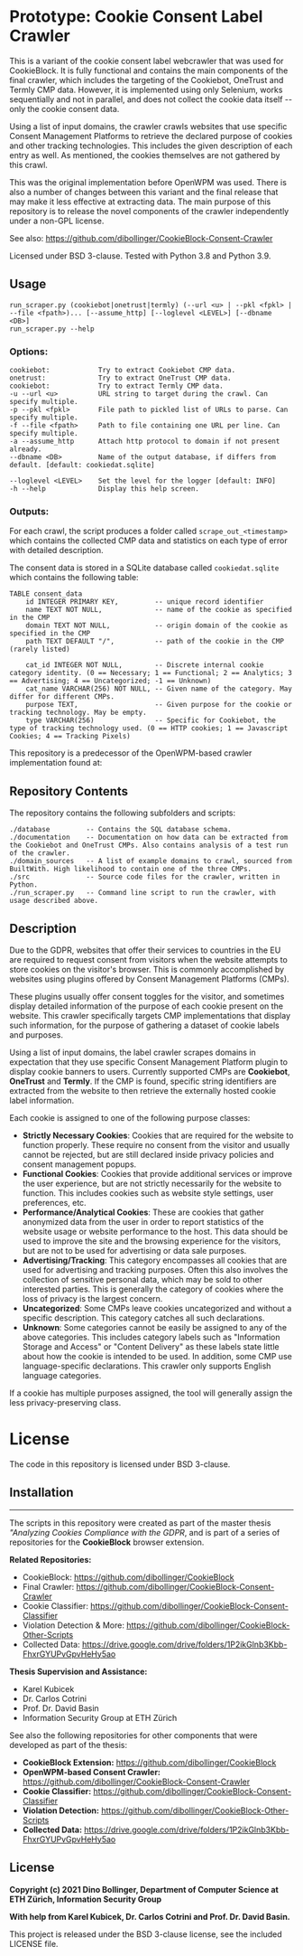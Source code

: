 # Prototype: Cookie Consent Label Crawler

This is a variant of the cookie consent label webcrawler that was used for CookieBlock. It is fully functional and contains the main components of the final crawler, which includes the targeting of the Cookiebot, OneTrust and Termly CMP data. However, it is implemented using only Selenium, works sequentially and not in parallel, and does not collect the cookie data itself -- only the cookie consent data.

Using a list of input domains, the crawler crawls websites that use specific Consent Management Platforms to 
retrieve the declared purpose of cookies and other tracking technologies. This includes the given description 
of each entry as well. As mentioned, the cookies themselves are not gathered by this crawl.

This was the original implementation before OpenWPM was used. There is also a number of changes between this variant and the final release that may make it less effective at extracting data. The main purpose of this repository is to release the novel components of the crawler independently under a non-GPL license. 

See also: https://github.com/dibollinger/CookieBlock-Consent-Crawler

Licensed under BSD 3-clause. Tested with Python 3.8 and Python 3.9.

## Usage
    run_scraper.py (cookiebot|onetrust|termly) (--url <u> | --pkl <fpkl> | --file <fpath>)... [--assume_http] [--loglevel <LEVEL>] [--dbname <DB>]
    run_scraper.py --help

### Options:
    cookiebot:            Try to extract Cookiebot CMP data.
    onetrust:             Try to extract OneTrust CMP data. 
    cookiebot:            Try to extract Termly CMP data.
    -u --url <u>          URL string to target during the crawl. Can specify multiple.
    -p --pkl <fpkl>       File path to pickled list of URLs to parse. Can specify multiple.
    -f --file <fpath>     Path to file containing one URL per line. Can specify multiple.
    -a --assume_http      Attach http protocol to domain if not present already.
    --dbname <DB>         Name of the output database, if differs from default. [default: cookiedat.sqlite]

    --loglevel <LEVEL>    Set the level for the logger [default: INFO]
    -h --help             Display this help screen.

### Outputs:

For each crawl, the script produces a folder called `scrape_out_<timestamp>` which contains 
the collected CMP data and statistics on each type of error with detailed description.

The consent data is stored in a SQLite database called `cookiedat.sqlite` which contains the
following table:

    TABLE consent_data
        id INTEGER PRIMARY KEY,         -- unique record identifier
        name TEXT NOT NULL,             -- name of the cookie as specified in the CMP
        domain TEXT NOT NULL,           -- origin domain of the cookie as specified in the CMP
        path TEXT DEFAULT "/",          -- path of the cookie in the CMP (rarely listed)

        cat_id INTEGER NOT NULL,        -- Discrete internal cookie category identity. (0 == Necessary; 1 == Functional; 2 == Analytics; 3 == Advertising; 4 == Uncategorized; -1 == Unknown)
        cat_name VARCHAR(256) NOT NULL, -- Given name of the category. May differ for different CMPs.
        purpose TEXT,                   -- Given purpose for the cookie or tracking technology. May be empty.
        type VARCHAR(256)               -- Specific for Cookiebot, the type of tracking technology used. (0 == HTTP cookies; 1 == Javascript Cookies; 4 == Tracking Pixels)

This repository is a predecessor of the OpenWPM-based crawler implementation found at:

## Repository Contents
The repository contains the following subfolders and scripts:

    ./database         -- Contains the SQL database schema.
    ./documentation    -- Documentation on how data can be extracted from the Cookiebot and OneTrust CMPs. Also contains analysis of a test run of the crawler.
    ./domain_sources   -- A list of example domains to crawl, sourced from BuiltWith. High likelihood to contain one of the three CMPs.
    ./src              -- Source code files for the crawler, written in Python.
    ./run_scraper.py   -- Command line script to run the crawler, with usage described above.

## Description

Due to the GDPR, websites that offer their services to countries in the EU 
are required to request consent from visitors when the website attempts to 
store cookies on the visitor's browser. This is commonly accomplished by
websites using plugins offered by Consent Management Platforms (CMPs).

These plugins usually offer consent toggles for the visitor, and sometimes 
display detailed information of the purpose of each cookie present on the website. 
This crawler specifically targets CMP implementations that display such information,
for the purpose of gathering a dataset of cookie labels and purposes.

Using a list of input domains, the label crawler scrapes domains in expectation
that they use specific Consent Management Platform plugin to display cookie banners
to users. Currently supported CMPs are __Cookiebot__, __OneTrust__ and __Termly__.
If the CMP is found, specific string identifiers are extracted from the website
to then retrieve the externally hosted cookie label information.

Each cookie is assigned to one of the following purpose classes:

* __Strictly Necessary Cookies__: Cookies that are required for the website to function 
    properly. These require no consent from the visitor and usually cannot be rejected, 
    but are still declared inside privacy policies and consent management popups.
* __Functional Cookies__: Cookies that provide additional services or improve the user 
    experience, but are not strictly necessarily for the website to function. This 
    includes cookies such as website style settings, user preferences, etc. 
* __Performance/Analytical Cookies__: These are cookies that gather anonymized data 
    from the user in order to report statistics of the website usage or website 
    performance to the host. This data should be used to improve the site and the 
    browsing experience for the visitors, but are not to be used for advertising 
    or data sale purposes.
* __Advertising/Tracking__: This category encompasses all cookies that are used 
    for advertising and tracking purposes. Often this also involves the collection
    of sensitive personal data, which may be sold to other interested parties. 
    This is generally the category of cookies where the loss of privacy is the largest
    concern.
* __Uncategorized__: Some CMPs leave cookies uncategorized and without a specific
    description. This category catches all such declarations.
* __Unknown__: Some categories cannot be easily be assigned to any of the above categories. 
    This includes category labels such as "Information Storage and Access" or "Content Delivery" 
    as these labels state little about how the cookie is intended to be used. In addition,
    some CMP use language-specific declarations. This crawler only supports English 
    language categories.

If a cookie has multiple purposes assigned, the tool will generally assign the less 
privacy-preserving class.

# License

The code in this repository is licensed under BSD 3-clause. 

## Installation

----

The scripts in this repository were created as part of the master thesis *"Analyzing Cookies Compliance with the GDPR*, 
and is part of a series of repositories for the __CookieBlock__ browser extension.

__Related Repositories:__
* CookieBlock: https://github.com/dibollinger/CookieBlock
* Final Crawler: https://github.com/dibollinger/CookieBlock-Consent-Crawler
* Cookie Classifier: https://github.com/dibollinger/CookieBlock-Consent-Classifier
* Violation Detection & More: https://github.com/dibollinger/CookieBlock-Other-Scripts 
* Collected Data: https://drive.google.com/drive/folders/1P2ikGlnb3Kbb-FhxrGYUPvGpvHeHy5ao

__Thesis Supervision and Assistance:__
* Karel Kubicek
* Dr. Carlos Cotrini
* Prof. Dr. David Basin
* Information Security Group at ETH Zürich


See also the following repositories for other components that were developed as part of the thesis:

* __CookieBlock Extension:__ https://github.com/dibollinger/CookieBlock
* __OpenWPM-based Consent Crawler:__ https://github.com/dibollinger/CookieBlock-Consent-Crawler
* __Cookie Classifier:__ https://github.com/dibollinger/CookieBlock-Consent-Classifier
* __Violation Detection:__ https://github.com/dibollinger/CookieBlock-Other-Scripts
* __Collected Data:__ https://drive.google.com/drive/folders/1P2ikGlnb3Kbb-FhxrGYUPvGpvHeHy5ao

## License

__Copyright (c) 2021 Dino Bollinger, Department of Computer Science at ETH Zürich, Information Security Group__

__With help from Karel Kubicek, Dr. Carlos Cotrini and Prof. Dr. David Basin.__

This project is released under the BSD 3-clause license, see the included LICENSE file.
